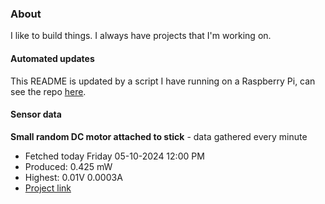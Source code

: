 ### About
I like to build things. I always have projects that I'm working on.

#### Automated updates
This README is updated by a script I have running on a Raspberry Pi, can see the repo [here](https://github.com/jdc-cunningham/raspi-git-repo-updater).

#### Sensor data


**Small random DC motor attached to stick** - data gathered every minute
- Fetched today Friday 05-10-2024 12:00 PM
- Produced: 0.425 mW
- Highest: 0.01V 0.0003A
- [Project link](https://github.com/jdc-cunningham/turbine-raspi)